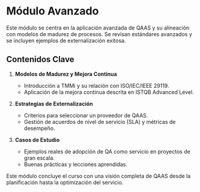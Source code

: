 # Módulo Avanzado

Este módulo se centra en la aplicación avanzada de QAAS y su alineación con modelos de madurez de procesos. Se revisan estándares avanzados y se incluyen ejemplos de externalización exitosa.

## Contenidos Clave

1. **Modelos de Madurez y Mejora Continua**
   - Introducción a TMMi y su relación con ISO/IEC/IEEE 29119.
   - Aplicación de la mejora continua descrita en ISTQB Advanced Level.

2. **Estrategias de Externalización**
   - Criterios para seleccionar un proveedor de QAAS.
   - Gestión de acuerdos de nivel de servicio (SLA) y métricas de desempeño.

3. **Casos de Estudio**
   - Ejemplos reales de adopción de QA como servicio en proyectos de gran escala.
   - Buenas prácticas y lecciones aprendidas.

Este módulo concluye el curso con una visión completa de QAAS desde la planificación hasta la optimización del servicio.
